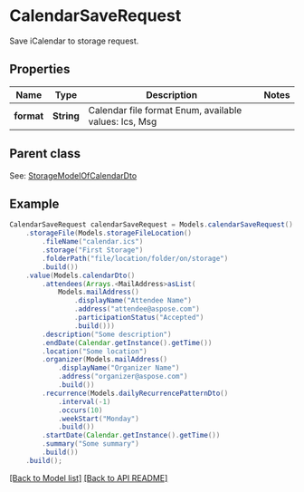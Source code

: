 # CalendarSaveRequest

Save iCalendar to storage request.             

## Properties
Name | Type | Description | Notes
------------ | ------------- | ------------- | -------------
**format** | **String** | Calendar file format Enum, available values: Ics, Msg | 

## Parent class

See: [StorageModelOfCalendarDto](StorageModelOfCalendarDto.md)


## Example
```java
CalendarSaveRequest calendarSaveRequest = Models.calendarSaveRequest()
    .storageFile(Models.storageFileLocation()
        .fileName("calendar.ics")
        .storage("First Storage")
        .folderPath("file/location/folder/on/storage")
        .build())
    .value(Models.calendarDto()
        .attendees(Arrays.<MailAddress>asList(
            Models.mailAddress()
                .displayName("Attendee Name")
                .address("attendee@aspose.com")
                .participationStatus("Accepted")
                .build()))
        .description("Some description")
        .endDate(Calendar.getInstance().getTime())
        .location("Some location")
        .organizer(Models.mailAddress()
            .displayName("Organizer Name")
            .address("organizer@aspose.com")
            .build())
        .recurrence(Models.dailyRecurrencePatternDto()
            .interval(-1)
            .occurs(10)
            .weekStart("Monday")
            .build())
        .startDate(Calendar.getInstance().getTime())
        .summary("Some summary")
        .build())
    .build();
```


[[Back to Model list]](Models.md) [[Back to API README]](README.md)
